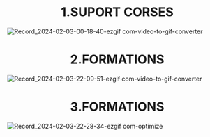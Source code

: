 <h1 align="center">
    1.SUPORT CORSES
</h1>

![Record_2024-02-03-00-18-40-ezgif com-video-to-gif-converter](https://github.com/RAYANaouf/Daracademy/assets/120733474/6d28e701-fa60-4546-81d9-1dee7cb839ac)

<h1 align="center">
    2.FORMATIONS
</h1>

![Record_2024-02-03-22-09-51-ezgif com-video-to-gif-converter](https://github.com/RAYANaouf/Daracademy/assets/120733474/b4d2d184-bf75-4ccd-b9ca-346240b3d3f8)


<h1 align="center">
    3.FORMATIONS
</h1>

![Record_2024-02-03-22-28-34-ezgif com-optimize](https://github.com/RAYANaouf/Daracademy/assets/120733474/c85068fd-7a34-418f-b131-b02c10efaacc)
